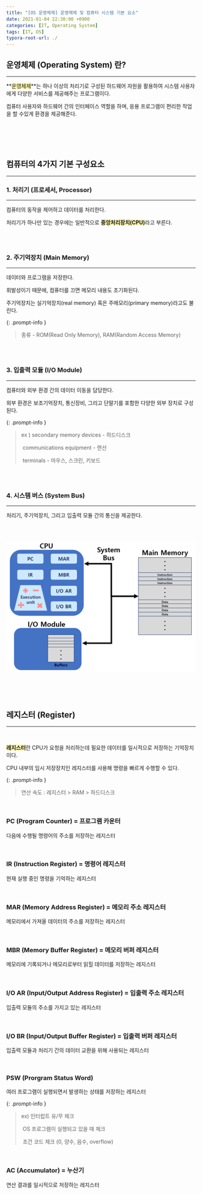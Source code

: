 ```yaml
---
title: "[OS 운영체제] 운영체제 및 컴퓨터 시스템 기본 요소"
date: 2021-01-04 22:30:00 +0900
categories: [IT, Operating System]
tags: [IT, OS]
typora-root-url: ./
---
```




## **운영체제 (Operating System) 란?**

---

**<span style='background-color:#fff5b1'>운영체제</span>**는 하나 이상의 처리기로 구성된 하드웨어 자원을 활용하여 시스템 사용자에게 다양한 서비스를 제공해주는 프로그램이다.

컴퓨터 사용자와 하드웨어 간의 인터페이스 역할을 하며, 응용 프로그램이 편리한 작업을 할 수있게 환경을 제공해준다.





<br/>

<br/><br/>

## **컴퓨터의 4가지 기본 구성요소**

---

### **1. 처리기 (프로세서, Processor)**

---

컴퓨터의 동작을 제어하고 데이터를 처리한다.

처리기가 하나만 있는 경우에는 일반적으로 <span style='background-color:#fff5b1'>**중앙처리장치(CPU)**</span>라고 부른다.



<br/>

<br/>

### **2. 주기억장치 (Main Memory)**

----

데이터와 프로그램을 저장한다.

휘발성이기 때문에, 컴퓨터를 끄면 메모리 내용도 초기화된다.

주기억장치는 실기억장치(real memory) 혹은 주메모리(primary memory)라고도 불린다.

{: .prompt-info }

> 종류 - ROM(Read Only Memory), RAM(Random Access Memory)

<br/>

<br/>

### **3. 입출력 모듈 (I/O Module)**

---

컴퓨터와 외부 환경 간의 데이터 이동을 담당한다.

외부 환경은 보조기억장치, 통신장비, 그리고 단말기를 포함한 다양한 외부 장치로 구성된다.

{: .prompt-info }

> ex ) secondary memory devices - 하드디스크
>
> ​       communications equipment - 랜선
>
> ​       terminals - 마우스, 스크린, 키보드

<br/>

<br/>

### **4. 시스템 버스 (System Bus)**

---

처리기, 주기억장치, 그리고 입출력 모듈 간의 통신을 제공한다.

<br/>

<br/>![image-20210104235854772](/assets/img/posts/os1.png)

<br/>

<br/>

<br/>

## **레지스터 (Register)**

---

<br/>

<span style='background-color:#fff5b1'>**레지스터**</span>란 CPU가 요청을 처리하는데 필요한 데이터를 일시적으로 저장하는 기억장치이다.

CPU 내부의 임시 저장장치인 레지스터를 사용해 명령을 빠르게 수행할 수 있다.

{: .prompt-info }

> 연산 속도 :  레지스터 > RAM > 하드디스크





<br/>

### **PC (Program Counter) = 프로그램 카운터**

다음에 수행될 명령어의 주소를 저장하는 레지스터

<br/>

### **IR (Instruction Register) = 명령어 레지스터**

현재 실행 중인 명령을 기억하는 레지스터

<br/>

### **MAR (Memory Address Register) = 메모리 주소 레지스터**

메모리에서 가져올 데이터의 주소를 저장하는 레지스터

<br/>

### **MBR (Memory Buffer Register) = 메모리 버퍼 레지스터**

메모리에 기록되거나 메모리로부터 읽힐 데이터를 저장하는 레지스터

<br/>

### **I/O AR (Input/Output Address Register) = 입출력 주소 레지스터**

입출력 모듈의 주소를 가지고 있는 레지스터

<br/>

### **I/O BR (Input/Output Buffer Register) = 입출력 버퍼 레지스터**

입출력 모듈과 처리기 간의 데이터 교환을 위해 사용되는 레지스터

<br/>

### **PSW (Prorgram Status Word)**

여러 프로그램이 실행되면서 발생하는 상태를 저장하는 레지스터

{: .prompt-info }

> ex) 인터럽트 유/무 체크
>
> ​      OS 프로그램이 실행되고 있을 때 체크
>
> ​      조건 코드 체크 (0, 양수, 음수, overflow)

<br/>

### **AC (Accumulator) = 누산기**

연산 결과를 일시적으로 저장하는 레지스터



<br/>